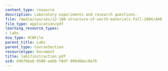 ```yaml
---
content_type: resource
description: Laboratory experiments and research questions.
file: /media/courses/12-108-structure-of-earth-materials-fall-2004/d46f6ba69580aebbf8df99646bec0a76_lab17instruction.pdf
file_type: application/pdf
learning_resource_types:
- Labs
ocw_type: OCWFile
parent_title: Labs
parent_type: CourseSection
resourcetype: Document
title: lab17instruction.pdf
uid: d46f6ba6-9580-aebb-f8df-99646bec0a76
---
```

